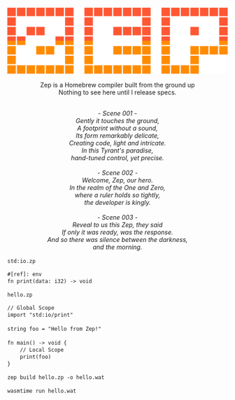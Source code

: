 <p align="center">
    <img width="800" src="https://raw.githubusercontent.com/JairusSW/Zep/master/assets/logo.svg" alt="logo">
    <br>
</p>

<p align="center">
Zep is a Homebrew compiler built from the ground up<br>
Nothing to see here until I release specs.<br><br>
</p>

<p align="center">
<i>
- Scene 001 -<br>
Gently it touches the ground,<br>
A footprint without a sound,<br>
Its form remarkably delicate,<br>
Creating code, light and intricate.<br>
In this Tyrant's paradise,<br>
hand-tuned control, yet precise.<br><br>
- Scene 002 -<br>
Welcome, Zep, our hero.<br>
In the realm of the One and Zero,<br>
where a ruler holds so tightly,<br>
the developer is kingly.<br><br>
- Scene 003 -<br>
Reveal to us this Zep, they said<br>
If only it was ready, was the response.<br>
And so there was silence between the darkness,<br>
and the morning.
</i>
</p>

`std:io.zp`
```
#[ref]: env
fn print(data: i32) -> void
```

`hello.zp`
```
// Global Scope
import "std:io/print"

string foo = "Hello from Zep!"

fn main() -> void {
    // Local Scope
    print(foo)
}
```

`zep build hello.zp -o hello.wat`

`wasmtime run hello.wat`